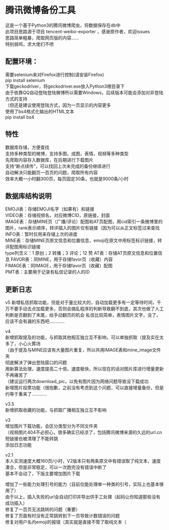 # 腾讯微博备份工具
这是一个基于Python3的腾讯微博爬虫，将数据保存在db中  
此项目思路源于项目 tencent-weibo-exporter ，感谢原作者，欢迎issues  
思路简单粗暴，爬取网页版的内容……  
特别弱鸡，求大佬们不喷  
  
配置环境：
-
需要selenium来对Firefox进行控制(请安装Firefox)  
pip install selenium  
下载geckodriver，将geckodriver.exe放入Python3根目录下  
由于依靠QQ自动登陆登陆微博所以需要Windows，后续版本可能会添加对非登陆方式的支持  
（但还是建议使用登陆方式，因为一页显示的内容更多  
使用了bs4格式化输出的HTML文本  
pip install bs4

特性  
-
数据库存储，方便查找  
支持多种类型的微博，支持多图，成图，表情，视频等多种类型  
先爬取内容存入数据库，在后期进行下载图片  
支持“断点续传”，可以找回上次未完成的备份继续进行  
自动解决只能翻页一百页的问题，爬取所有内容  
效率大概一小时翻300页，每页固定30条，也就是9000条/小时
  
数据库结构说明  
-
EMOJI表：存储EMOJI名字（如果有）和链接  
VIDEO表：存储视频名，对应微博CID，原链接，封面  
IMAGE表：存储MINE页（广播/评论）配图和AT页配图，用cid索引一条微博里的图片，rank表示顺序，转评插入的图片仅有链接（因为可以从正文标签过来查找  
INFO表：暂时仅用来存储上次的进度  
MINE表：存储MINE页原文信息和位置信息，emoji在原文中用<emoji>标签标识链接，转评配图用<img>标识链接  
	type列含义：1 原创；2 转播；3 评论；12 赞 
AT表：存储AT页原文信息和位置信息
FAVOR表：同MINE，用于存储favor页（收藏）内容  
FIMAGE表：同IMAGE，用于存储favor页（收藏）配图  
PMT表：主要用于记录有私信记录的人的ID

更新日志  
-
v5
新增私信抓取功能，但是对于量比较大的，自动加载更多有一定等待时间，千万不要手动去点加载更多，否则会搞乱程序的判断导致翻不到底，其次也做了人工判断是否翻到了末尾，给手动翻页的机会
私信比较简单，表情图片文字，没了，应该不会有漏的东西吧…………

v4  
新增抓取提及的功能，与抓取其他相互独立互不影响，可以单独抓取（提及实在太多了，小心火葬场  
（由于提及与MINE应该有大量图片重复，所以共用IMAGE表和mine_image文件夹  
彻底解决了弹出登陆窗口的问题  
用新算法处理，速度提高二十倍，速度极快，所以现在的话对图片库进行增量更新不再痛苦了  
（建议运行两次download_pic，以免有图片因为网络问题导致没下载成功  
新增图片投票功能（很抱歉，之前没有考虑到这个问题，可以直接增量备份，但是约等于重来了…………

v3.5  
新增抓取收藏的功能，与抓取广播相互独立互不影响  

v3  
增加图片下载功能，会区分类型分为不同文件夹  
（视频图片404不必担心，很多确实已经凉了，包括腾讯微博来源的久远的url.cn短链接也被清理了不能转跳  
添加日志功能  

v2.1  
本人实测速度大概160页/小时，V2版本只有两条原文中有错误取了纯文本，速度凑合，但是非常稳定，可以一次跑完没有错误中断了  
基本不会动了，下版主要增加图片下载  

增加了一些能力处理引号的能力（目前仅能处理单一种类的引号，实际上也基本够用了）  
由于以上，插入失败的url会自动打印并导出供手工处理（起码让你知道那些没有成功插入）  
修复了一百页无法跳转的问题（重要）  
修复了页面有时没有正常跳转到下一页导致计数错误的问题  
修复对用户名内emoji的报错（其实就是直接不管了取纯文本（  